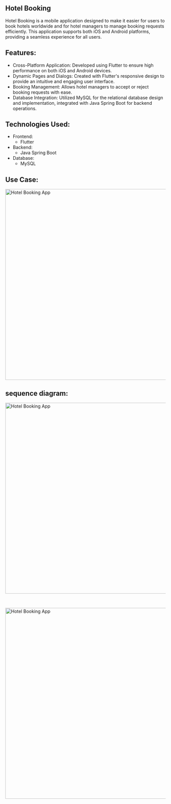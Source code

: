 ## Hotel Booking
Hotel Booking is a mobile application designed to make it easier for users to book hotels worldwide and for hotel managers to manage booking requests efficiently. This application supports both iOS and Android platforms, providing a seamless experience for all users.

## Features:
- Cross-Platform Application: Developed using Flutter to ensure high performance on both iOS and Android devices.
- Dynamic Pages and Dialogs: Created with Flutter's responsive design to provide an intuitive and engaging user interface.
- Booking Management: Allows hotel managers to accept or reject booking requests with ease.
- Database Integration: Utilized MySQL for the relational database design and implementation, integrated with Java Spring Boot for backend operations.


## Technologies Used:
- Frontend:
  - Flutter
- Backend:
  - Java Spring Boot
- Database:
  - MySQL


## Use Case:

<img src="https://github.com/NaeemAbu-Eideh/hotel-booking/assets/131676954/d20fc7e4-a6e7-490c-a65c-1d135a545b48" alt="Hotel Booking App" width="600">


## sequence diagram:

<p><img src="https://github.com/NaeemAbu-Eideh/hotel-booking/assets/131676954/f361faa1-3d67-45f9-a259-67dd907ad6e0" alt="Hotel Booking App" width="600"></p>
<br>
<p><img src="https://github.com/NaeemAbu-Eideh/hotel-booking/assets/131676954/6cad5cca-2b4d-49c3-acbb-9d092529589a" alt="Hotel Booking App" width="600"></p>

